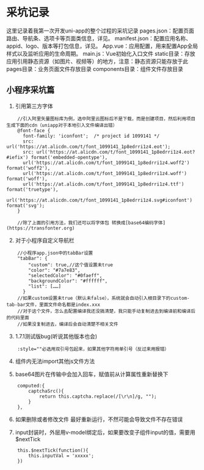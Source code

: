 # 采坑记录
这里记录着我第一次开发uni-app的整个过程的采坑记录
pages.json：配置页面路由、导航条、选项卡等页面类信息，详见。
manifest.json：配置应用名称、appid、logo、版本等打包信息，详见。
App.vue：应用配置，用来配置App全局样式以及监听应用的生命周期。
main.js：Vue初始化入口文件
static目录：存放应用引用静态资源（如图片、视频等）的地方，注意：静态资源只能存放于此
pages目录：业务页面文件存放目录
components目录：组件文件存放目录
## 小程序采坑篇
1. 引用第三方字体
```
	//引入阿里矢量图标库为例，选中阿里云图标后不是下载，而是创建项目，然后利用项目生成下面的cdn（uniapp对于本地引入文件编译出错）
	@font-face {
	  font-family: 'iconfont';  /* project id 1099141 */
	  src: url('https://at.alicdn.com/t/font_1099141_1p8edrri1z4.eot');
	  src: url('https://at.alicdn.com/t/font_1099141_1p8edrri1z4.eot?#iefix') format('embedded-opentype'),
	  url('https://at.alicdn.com/t/font_1099141_1p8edrri1z4.woff2') format('woff2'),
	  url('https://at.alicdn.com/t/font_1099141_1p8edrri1z4.woff') format('woff'),
	  url('https://at.alicdn.com/t/font_1099141_1p8edrri1z4.ttf') format('truetype'),
	  url('https://at.alicdn.com/t/font_1099141_1p8edrri1z4.svg#iconfont') format('svg');
	}
	
	//除了上面的引用方法，我们还可以将字体包 转换成[base64编码字体](https://transfonter.org)
```

2. 对于小程序自定义导航栏
```
	//小程序app.json中的tabBar设置
	"tabBar": {
		"custom": true,//这个值设置未true
		"color": "#7a7e83",
		"selectedColor": "#0faeff",
		"backgroundColor": "#ffffff",
		"list": [……]
	  }
	//如果custom设置未true（默认未false），系统就会自动引入根目录下的custom-tab-bar文件，里面文件命名都是index.xxx
	//对于这个文件，怎么去配置编译我还没搞清楚，我只能手动复制进去到编译前和编译后的代码里面
	//如果没复制进去，编译后会自动清楚不相关文件
```

3. 1.7.1测试版bug(听说其他版本也会)
```
	:style=""必选用双引号包起来，如果其他字符用单引号（反过来用报错）
```

4. 组件内无法import其他js文件方法

5. base64图片在传输中会加入回车，赋值前从计算属性重新替换下
```
	computed:{
		captchaSrc(){
			return this.captcha.replace(/[\r\n]/g, "");
		}
	},
```
6. 如果删除或者修改文件  最好重新运行，不然可能会导致文件不存在错误

7. input封装时，外层用v-model绑定后，如果要改变子组件input的值，需要用$nextTick
```
	this.$nextTick(function(){
		this.inputVal = 'xxxxx';
	})
```
